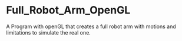 # Full_Robot_Arm_OpenGL
A Program with openGL that creates a full robot arm with motions and limitations to simulate the real one.
